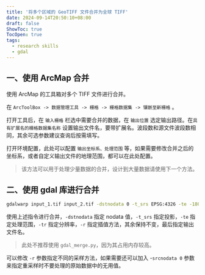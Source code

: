 ```yaml
---
title: '将多个区域的 GeoTIFF 文件合并为全球 TIFF'
date: 2024-09-14T20:50:10+08:00
draft: false
ShowToc: true
TocOpen: true
tags:
  - research skills
  - gdal
---
```


## 一、使用 ArcMap 合并

使用 ArcMap 的工具箱对多个 TIFF 文件进行合并。

在 `ArcToolBox -> 数据管理工具 -> 栅格 -> 栅格数据集 -> 镶嵌至新栅格` 。

打开工具后，在 `输入栅格` 栏选中需要合并的数据，在 `输出位置` 选定输出路径。在`具有扩展名的栅格数据集名称` 设置输出文件名，要带扩展名。波段数和源文件波段数相同，其余可选参数建议查询后按需填写。

打开环境配置，此处可以配置 `输出坐标系、处理范围` 等，如果需要修改合并之后的坐标系，或者自定义输出文件的地理范围，都可以在此处配置。

> 该方法可以用于处理少量数据的合并，设计到大量数据请使用下一个方法。

## 二、使用 gdal 库进行合并

```bash
gdalwarp input_1.tif input_2.tif -dstnodata 0 -t_srs EPSG:4326 -te -180 -90 180 90 -tr 0.25 0.25 -r near -multi -wo "NUM_THREADS=ALL_CPUS" -co COMPRESS=LZW -co BIGTIFF=YES global_output.tif
```

使用上述指令进行合并，`-dstnodata` 指定 nodata 值，`-t_srs` 指定投影，`-te` 指定处理范围，`-tr` 指定分辨率，`-r` 指定插值方法，其余保持不变，最后指定输出文件名。

> 此处不推荐使用 `gdal_merge.py`，因为其占用内存较高。

可以修改 `-r` 参数指定不同的采样方法，如果需要还可以加入 -`srcnodata 0` 参数来指定重采样时不要处理的原始数据中的无用值。
